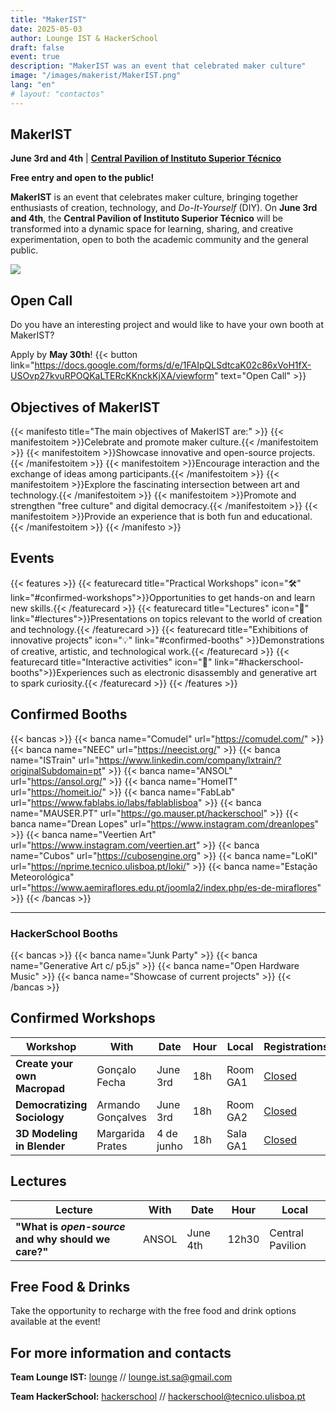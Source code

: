 ```yaml
---
title: "MakerIST"
date: 2025-05-03
author: Lounge IST & HackerSchool
draft: false
event: true
description: "MakerIST was an event that celebrated maker culture"
image: "/images/makerist/MakerIST.png"
lang: "en"
# layout: "contactos"
---
```


<!-- <b><b><b> -->
<!-- # MakerIST -->
<!-- <b><b><b> -->

## MakerIST

**June 3rd and 4th** | [**Central Pavilion of Instituto Superior Técnico**](https://maps.app.goo.gl/dLX5NzLvm9guL8Vf6)

**Free entry and open to the public!**

**MakerIST** is an event that celebrates maker culture, bringing together enthusiasts of creation, technology, and _Do-It-Yourself_ (DIY). On **June 3rd and 4th**, the **Central Pavilion of Instituto Superior Técnico** will be transformed into a dynamic space for learning, sharing, and creative experimentation, open to both the academic community and the general public.

![](/images/makerist/MakerIST.png)

<!-- Através de uma variedade de atividades envolventes, o MakerIST visa promover a cultura maker e estimular a inovação: -->
<!---->
<!-- - **Workshops práticos:** Oportunidades para colocar a mão na massa e aprender novas habilidades. -->
<!-- - **Palestras:** Apresentações sobre temas relevantes no mundo da criação e tecnologia. -->
<!-- - **Exposições de projetos inovadores:** Demonstrações de trabalhos criativos, artísticos e tecnológicos. -->
<!-- - **Atividades interativas:** Experiências como desmontagem eletrónica e arte generativa para despertar a curiosidade. -->

## Open Call

Do you have an interesting project and would like to have your own booth at MakerIST?

<!-- Candidata-te até **30 de maio** através deste link: [https://docs.google.com/forms/d/e/1FAIpQLSdtcaK02c86xVoH1fX-USOvp27kvuRPOQKaLTERcKKnckKjXA/viewform](https://docs.google.com/forms/d/e/1FAIpQLSdtcaK02c86xVoH1fX-USOvp27kvuRPOQKaLTERcKKnckKjXA/viewform) -->

Apply by **May 30th**!
{{< button link="https://docs.google.com/forms/d/e/1FAIpQLSdtcaK02c86xVoH1fX-USOvp27kvuRPOQKaLTERcKKnckKjXA/viewform" text="Open Call" >}}


## Objectives of MakerIST

<!-- - Celebrar e promover a cultura maker. -->
<!-- - Mostrar projetos inovadores e _open-source_. -->
<!-- - Fomentar a interação e a troca de ideias entre participantes. -->
<!-- - Explorar a fascinante intersecção entre arte e tecnologia. -->
<!-- - Divulgar e fortalecer a "free culture" e a democracia digital. -->
<!-- - Oferecer uma experiência que seja simultaneamente lúdica e educativa. -->

{{< manifesto title="The main objectives of MakerIST are:" >}}
{{< manifestoitem >}}Celebrate and promote maker culture.{{< /manifestoitem >}}
{{< manifestoitem >}}Showcase innovative and open-source projects.{{< /manifestoitem >}}
{{< manifestoitem >}}Encourage interaction and the exchange of ideas among participants.{{< /manifestoitem >}}
{{< manifestoitem >}}Explore the fascinating intersection between art and technology.{{< /manifestoitem >}}
{{< manifestoitem >}}Promote and strengthen "free culture" and digital democracy.{{< /manifestoitem >}}
{{< manifestoitem >}}Provide an experience that is both fun and educational.{{< /manifestoitem >}}
{{< /manifesto >}}

## Events

{{< features >}}
{{< featurecard title="Practical Workshops" icon="🛠️" link="#confirmed-workshops">}}Opportunities to get hands-on and learn new skills.{{< /featurecard >}}
{{< featurecard title="Lectures" icon="🎤" link="#lectures">}}Presentations on topics relevant to the world of creation and technology.{{< /featurecard >}}
{{< featurecard title="Exhibitions of innovative projects" icon="💡" link="#confirmed-booths" >}}Demonstrations of creative, artistic, and technological work.{{< /featurecard >}}
{{< featurecard title="Interactive activities" icon="🎨"  link="#hackerschool-booths">}}Experiences such as electronic disassembly and generative art to spark curiosity.{{< /featurecard >}}
{{< /features >}}


## Confirmed Booths

{{< bancas >}}
{{< banca name="Comudel" url="https://comudel.com/" >}}
{{< banca name="NEEC" url="https://neecist.org/" >}}
{{< banca name="ISTrain" url="https://www.linkedin.com/company/lxtrain/?originalSubdomain=pt" >}}
{{< banca name="ANSOL" url="https://ansol.org/" >}}
{{< banca name="HomeIT" url="https://homeit.io/" >}}
{{< banca name="FabLab" url="https://www.fablabs.io/labs/fablablisboa" >}}
{{< banca name="MAUSER.PT" url="https://go.mauser.pt/hackerschool" >}}
{{< banca name="Drean Lopes" url="https://www.instagram.com/dreanlopes" >}}
{{< banca name="Veertien Art" url="https://www.instagram.com/veertien.art" >}}
{{< banca name="Cubos" url="https://cubosengine.org" >}}
{{< banca name="LoKI" url="https://nprime.tecnico.ulisboa.pt/loki/" >}}
{{< banca name="Estação Meteorológica" url="https://www.aemiraflores.edu.pt/joomla2/index.php/es-de-miraflores" >}}
{{< /bancas >}}

---

### HackerSchool Booths

{{< bancas >}}
{{< banca name="Junk Party" >}}
{{< banca name="Generative Art c/ p5.js" >}}
{{< banca name="Open Hardware Music" >}}
{{< banca name="Showcase of current projects" >}}
{{< /bancas >}}

## Confirmed Workshops

| Workshop                       | With                            | Date       | Hour | Local                    | Registrations                                     |
| ------------------------------ | ------------------------------ | ---------- | ---- | ------------------------ | ---------------------------------------------- |
| **Create your own Macropad**        | Gonçalo Fecha                  | June 3rd | 18h  | Room GA1 | [Closed]() |
| **Democratizing Sociology**  | Armando Gonçalves              | June 3rd | 18h  | Room GA2  | [Closed](https://hackerschool.tecnico.ulisboa.pt/workshops/social/)                  |
| **3D Modeling in Blender** | Margarida Prates | 4 de junho | 18h  | Sala GA1  | [Closed]()                             |

## Lectures

| Lecture                                                   | With   | Date       | Hour | Local            |
| ---------------------------------------------------------- | ----- | ---------- | ---- | ---------------- |
| **"What is _open-source_ and why should we care?"** | ANSOL | June 4th | 12h30 | Central Pavilion |

## Free Food & Drinks

Take the opportunity to recharge with the free food and drink options available at the event!

## For more information and contacts

**Team Lounge IST:**
[lounge](https://www.instagram.com/lounge.ist/) // [lounge.ist.sa@gmail.com](mailto:lounge.ist.sa@gmail.com)

**Team HackerSchool:**
[hackerschool](https://www.instagram.com/hackerschool_ist/) // [hackerschool@tecnico.ulisboa.pt](mailto:hackerschool@tecnico.ulisboa.pt)


